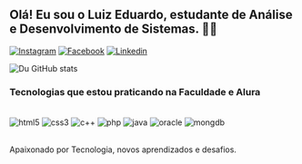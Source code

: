 ## Olá! Eu sou o Luiz Eduardo, estudante de Análise e Desenvolvimento de Sistemas. 🧑‍💻

[![Instagram](https://img.shields.io/badge/Instagram-E4405F?style=for-the-badge&logo=instagram&logoColor=white)](htpps://instagram.com/luizeduardo_fr/)
[![Facebook](https://img.shields.io/badge/Facebook-1877F2?style=for-the-badge&logo=facebook&logoColor=white)](https://www.facebook.com/du.francodarocha/)
[![Linkedin](https://img.shields.io/badge/LinkedIn-0077B5?style=for-the-badge&logo=linkedin&logoColor=white)](https://www.linkedin.com/in/luizeduardofr)

![Du GitHub stats](https://github-readme-stats.vercel.app/api?username=luizeduardofr&show_icons=true&theme=dracula)

### Tecnologias que estou praticando na Faculdade e Alura

<div style="display: inline_block"><br/>
    <img align="center" alt="html5" src="https://img.shields.io/badge/HTML5-E34F26?style=for-the-badge&logo=html5&logoColor=white"/>
    <img align="center" alt="css3" src="https://img.shields.io/badge/CSS3-1572B6?style=for-the-badge&logo=css3&logoColor=white"/>
    <img align="center" alt="c++" src="https://img.shields.io/badge/C%2B%2B-00599C?style=for-the-badge&logo=c%2B%2B&logoColor=white"/>
    <img align="center" alt="php" src="https://img.shields.io/badge/PHP-777BB4?style=for-the-badge&logo=php&logoColor=white"/>
    <img align="center" alt="java" src="https://img.shields.io/badge/Java-ED8B00?style=for-the-badge&logo=openjdk&logoColor=white"/>
    <img align="center" alt="oracle" src="https://img.shields.io/badge/Oracle-F80000?style=for-the-badge&logo=oracle&logoColor=black"/>
    <img align="center" alt="mongdb" src="https://img.shields.io/badge/MongoDB-4EA94B?style=for-the-badge&logo=mongodb&logoColor=white"/>
</div><br/>

Apaixonado por Tecnologia, novos aprendizados e desafios.
